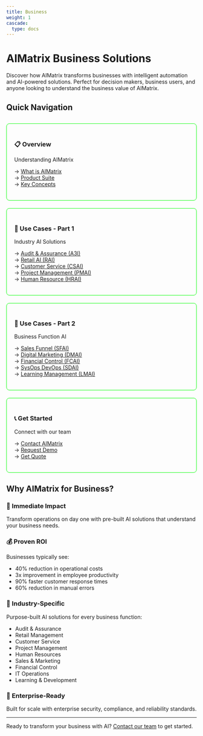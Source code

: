 ```yaml
---
title: Business
weight: 1
cascade:
  type: docs
---
```


# AIMatrix Business Solutions

Discover how AIMatrix transforms businesses with intelligent automation and AI-powered solutions. Perfect for decision makers, business users, and anyone looking to understand the business value of AIMatrix.

## Quick Navigation

<div style="display: grid; grid-template-columns: repeat(auto-fit, minmax(250px, 1fr)); gap: 20px; margin: 30px 0;">
  
  <div style="border: 1px solid #00ff00; padding: 20px; border-radius: 8px;">
    <h3>📋 Overview</h3>
    <p>Understanding AIMatrix</p>
    <ul style="list-style: none; padding: 0;">
      <li>→ <a href="/business/overview/">What is AIMatrix</a></li>
      <li>→ <a href="/business/products/">Product Suite</a></li>
      <li>→ <a href="/business/key-concepts/">Key Concepts</a></li>
    </ul>
  </div>

  <div style="border: 1px solid #00ff00; padding: 20px; border-radius: 8px;">
    <h3>🏢 Use Cases - Part 1</h3>
    <p>Industry AI Solutions</p>
    <ul style="list-style: none; padding: 0;">
      <li>→ <a href="/business/use-cases/audit-assurance-ai/">Audit & Assurance (A3I)</a></li>
      <li>→ <a href="/business/use-cases/retail-ai/">Retail AI (RAI)</a></li>
      <li>→ <a href="/business/use-cases/customer-service-ai/">Customer Service (CSAI)</a></li>
      <li>→ <a href="/business/use-cases/project-management-ai/">Project Management (PMAI)</a></li>
      <li>→ <a href="/business/use-cases/human-resource-ai/">Human Resource (HRAI)</a></li>
    </ul>
  </div>

  <div style="border: 1px solid #00ff00; padding: 20px; border-radius: 8px;">
    <h3>🎯 Use Cases - Part 2</h3>
    <p>Business Function AI</p>
    <ul style="list-style: none; padding: 0;">
      <li>→ <a href="/business/use-cases/sales-funnel-ai/">Sales Funnel (SFAI)</a></li>
      <li>→ <a href="/business/use-cases/digital-marketing-ai/">Digital Marketing (DMAI)</a></li>
      <li>→ <a href="/business/use-cases/financial-control-ai/">Financial Control (FCAI)</a></li>
      <li>→ <a href="/business/use-cases/sysops-devops-ai/">SysOps DevOps (SDAI)</a></li>
      <li>→ <a href="/business/use-cases/learning-management-ai/">Learning Management (LMAI)</a></li>
    </ul>
  </div>

  <div style="border: 1px solid #00ff00; padding: 20px; border-radius: 8px;">
    <h3>📞 Get Started</h3>
    <p>Connect with our team</p>
    <ul style="list-style: none; padding: 0;">
      <li>→ <a href="/business/contact/">Contact AIMatrix</a></li>
      <li>→ <a href="mailto:sales@aimatrix.com">Request Demo</a></li>
      <li>→ <a href="mailto:info@aimatrix.com">Get Quote</a></li>
    </ul>
  </div>

</div>

## Why AIMatrix for Business?

### 🚀 Immediate Impact
Transform operations on day one with pre-built AI solutions that understand your business needs.

### 💰 Proven ROI
Businesses typically see:
- 40% reduction in operational costs
- 3x improvement in employee productivity  
- 90% faster customer response times
- 60% reduction in manual errors

### 🎯 Industry-Specific
Purpose-built AI solutions for every business function:
- Audit & Assurance
- Retail Management
- Customer Service
- Project Management
- Human Resources
- Sales & Marketing
- Financial Control
- IT Operations
- Learning & Development

### 🔐 Enterprise-Ready
Built for scale with enterprise security, compliance, and reliability standards.

---

Ready to transform your business with AI? [Contact our team](/business/contact/) to get started.
